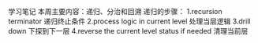 学习笔记
本周主要内容：递归、分治和回溯
递归的步骤：
1.recursion terminator 递归终止条件
2.process logic in current level 处理当层逻辑 
3.drill down 下探到下一层
4.reverse the current level status if needed 清理当前层
